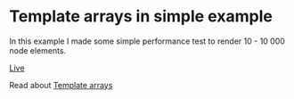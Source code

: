 # Template arrays in simple example

In this example I made some simple performance test to render 10 - 10 000 node elements.

[Live](https://slavcoder.github.io/template-arrays)

Read about [Template arrays](https://github.com/slavcoder/template-arrays)